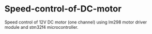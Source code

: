 # Speed-control-of-DC-motor
Speed control of 12V DC motor (one channel) using lm298 motor driver module and stm32f4 microcontroller.
